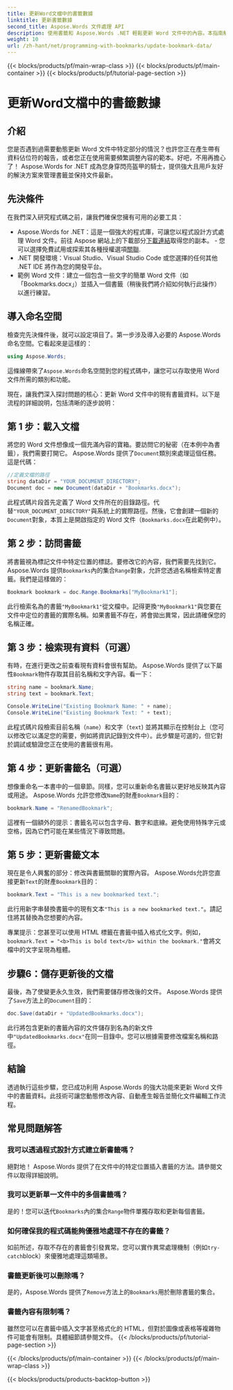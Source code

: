 ```yaml
---
title: 更新Word文檔中的書籤數據
linktitle: 更新書籤數據
second_title: Aspose.Words 文件處理 API
description: 使用書籤和 Aspose.Words .NET 輕鬆更新 Word 文件中的內容。本指南解鎖了自動化報告、個人化範本等的功能。
weight: 10
url: /zh-hant/net/programming-with-bookmarks/update-bookmark-data/
---
```


{{< blocks/products/pf/main-wrap-class >}}
{{< blocks/products/pf/main-container >}}
{{< blocks/products/pf/tutorial-page-section >}}

# 更新Word文檔中的書籤數據

## 介紹

您是否遇到過需要動態更新 Word 文件中特定部分的情況？也許您正在產生帶有資料佔位符的報告，或者您正在使用需要頻繁調整內容的範本。好吧，不用再擔心了！ Aspose.Words for .NET 成為您身穿閃亮盔甲的騎士，提供強大且用戶友好的解決方案來管理書籤並保持文件最新。

## 先決條件

在我們深入研究程式碼之前，讓我們確保您擁有可用的必要工具：

-  Aspose.Words for .NET：這是一個強大的程式庫，可讓您以程式設計方式處理 Word 文件。前往 Aspose 網站上的下載部分[下載連結](https://releases.aspose.com/words/net/)取得您的副本。 - 您可以選擇免費試用或探索其各種授權選項[關聯](https://purchase.aspose.com/buy).
- .NET 開發環境：Visual Studio、Visual Studio Code 或您選擇的任何其他 .NET IDE 將作為您的開發平台。
- 範例 Word 文件：建立一個包含一些文字的簡單 Word 文件（如「Bookmarks.docx」）並插入一個書籤（稍後我們將介紹如何執行此操作）以進行練習。

## 導入命名空間

檢查完先決條件後，就可以設定項目了。第一步涉及導入必要的 Aspose.Words 命名空間。它看起來是這樣的：

```csharp
using Aspose.Words;
```

這條線帶來了`Aspose.Words`命名空間到您的程式碼中，讓您可以存取使用 Word 文件所需的類別和功能。

現在，讓我們深入探討問題的核心：更新 Word 文件中的現有書籤資料。以下是流程的詳細說明，包括清晰的逐步說明：

## 第 1 步：載入文檔

將您的 Word 文件想像成一個充滿內容的寶箱。要訪問它的秘密（在本例中為書籤），我們需要打開它。 Aspose.Words 提供了`Document`類別來處理這個任務。這是代碼：

```csharp
//定義文檔的路徑
string dataDir = "YOUR_DOCUMENT_DIRECTORY";
Document doc = new Document(dataDir + "Bookmarks.docx");
```

此程式碼片段首先定義了 Word 文件所在的目錄路徑。代替`"YOUR_DOCUMENT_DIRECTORY"`與系統上的實際路徑。然後，它會創建一個新的`Document`對象，本質上是開啟指定的 Word 文件（`Bookmarks.docx`在此範例中）。

## 第 2 步：訪問書籤

將書籤視為標記文件中特定位置的標誌。要修改它的內容，我們需要先找到它。 Aspose.Words 提供`Bookmarks`內的集合`Range`對象，允許您透過名稱檢索特定書籤。我們是這樣做的：

```csharp
Bookmark bookmark = doc.Range.Bookmarks["MyBookmark1"];
```

此行檢索名為的書籤`"MyBookmark1"`從文檔中。記得更換`"MyBookmark1"`與您要在文件中定位的書籤的實際名稱。如果書籤不存在，將會拋出異常，因此請確保您的名稱正確。

## 第 3 步：檢索現有資料（可選）

有時，在進行更改之前查看現有資料會很有幫助。 Aspose.Words 提供了以下屬性`Bookmark`物件存取其目前名稱和文字內容。看一下：

```csharp
string name = bookmark.Name;
string text = bookmark.Text;

Console.WriteLine("Existing Bookmark Name: " + name);
Console.WriteLine("Existing Bookmark Text: " + text);
```

此程式碼片段檢索目前名稱（`name`）和文字（`text`) 並將其顯示在控制台上（您可以修改它以滿足您的需要，例如將資訊記錄到文件中）。此步驟是可選的，但它對於調試或驗證您正在使用的書籤很有用。

## 第 4 步：更新書籤名（可選）

想像重命名一本書中的一個章節。同樣，您可以重新命名書籤以更好地反映其內容或用途。 Aspose.Words 允許您修改`Name`的財產`Bookmark`目的：

```csharp
bookmark.Name = "RenamedBookmark";
```

這裡有一個額外的提示：書籤名可以包含字母、數字和底線。避免使用特殊字元或空格，因為它們可能在某些情況下導致問題。

## 第 5 步：更新書籤文本

現在是令人興奮的部分：修改與書籤關聯的實際內容。 Aspose.Words允許您直接更新`Text`的財產`Bookmark`目的：

```csharp
bookmark.Text = "This is a new bookmarked text.";
```

此行用新字串替換書籤中的現有文本`"This is a new bookmarked text."`。請記住將其替換為您想要的內容。

專業提示：您甚至可以使用 HTML 標籤在書籤中插入格式化文字。例如，`bookmark.Text = "<b>This is bold text</b> within the bookmark."`會將文檔中的文字呈現為粗體。

## 步驟6：儲存更新後的文檔

最後，為了使變更永久生效，我們需要儲存修改後的文件。 Aspose.Words 提供了`Save`方法上的`Document`目的：

```csharp
doc.Save(dataDir + "UpdatedBookmarks.docx");
```

此行將包含更新的書籤內容的文件儲存到名為的新文件中`"UpdatedBookmarks.docx"`在同一目錄中。您可以根據需要修改檔案名稱和路徑。

## 結論

透過執行這些步驟，您已成功利用 Aspose.Words 的強大功能來更新 Word 文件中的書籤資料。此技術可讓您動態修改內容、自動產生報告並簡化文件編輯工作流程。

## 常見問題解答

### 我可以透過程式設計方式建立新書籤嗎？

絕對地！ Aspose.Words 提供了在文件中的特定位置插入書籤的方法。請參閱文件以取得詳細說明。

### 我可以更新單一文件中的多個書籤嗎？

是的！您可以迭代`Bookmarks`內的集合`Range`物件單獨存取和更新每個書籤。

### 如何確保我的程式碼能夠優雅地處理不存在的書籤？

如前所述，存取不存在的書籤會引發異常。您可以實作異常處理機制（例如`try-catch`block）來優雅地處理這類場景。

### 書籤更新後可以刪除嗎？

是的，Aspose.Words 提供了`Remove`方法上的`Bookmarks`用於刪除書籤的集合。

### 書籤內容有限制嗎？

雖然您可以在書籤中插入文字甚至格式化的 HTML，但對於圖像或表格等複雜物件可能會有限制。具體細節請參閱文件。
{{< /blocks/products/pf/tutorial-page-section >}}

{{< /blocks/products/pf/main-container >}}
{{< /blocks/products/pf/main-wrap-class >}}

{{< blocks/products/products-backtop-button >}}
